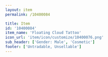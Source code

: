 ```yaml
---
layout: item
permalink: /10400084

title: Item
id: '10400084'
item_name: 'Floating Cloud Tattoo'
icon_url: 'item/icon/customize/10400076.png'
sub_header: ['Gender: Male', 'Cosmetic']
footer: ['Untradable, Unsellable']
---
```


